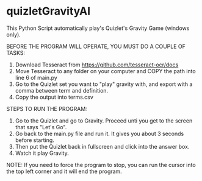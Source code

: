 # quizletGravityAI

This Python Script automatically play's Quizlet's Gravity Game (windows only). 

BEFORE THE PROGRAM WILL OPERATE, YOU MUST DO A COUPLE OF TASKS:

1. Download Tesseract from https://github.com/tesseract-ocr/docs
2. Move Tesseract to any folder on your computer and COPY the path into line 6 of main.py
3. Go to the Quizlet set you want to "play" gravity with, and export with a comma between term and definition.
4. Copy the output into terms.csv

STEPS TO RUN THE PROGRAM:

1. Go to the Quizlet and go to Gravity. Proceed unti you get to the screen that says "Let's Go".
2. Go back to the main.py file and run it. It gives you about 3 seconds before starting.
3. Then put the Quizlet back in fullscreen and click into the answer box.
4. Watch it play Gravity.

NOTE: If you need to force the program to stop, you can run the cursor into the top left corner and it will end the program.
